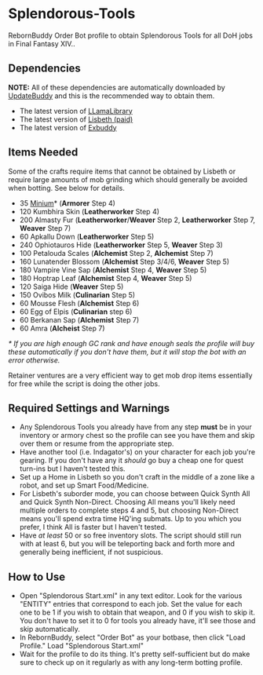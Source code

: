 # Splendorous-Tools

RebornBuddy Order Bot profile to obtain Splendorous Tools for all DoH jobs in Final Fantasy XIV..

## Dependencies

**NOTE:** All of these dependencies are automatically downloaded by [UpdateBuddy](https://rebornbuddy.wiki/users/#installing-updatebuddy-and-other-add-ons) and this is the recommended way to obtain them.

- The latest version of [LLamaLibrary](https://github.com/nt153133/LlamaLibrary)
- The latest version of [Lisbeth (paid)](https://www.siune.io/)
- The latest version of [Exbuddy](https://github.com/Entrax643/ExBuddy)

## Items Needed

Some of the crafts require items that cannot be obtained by Lisbeth or require large amounts of mob grinding which should generally be avoided when botting. See below for details.

- 35 [Minium](https://na.finalfantasyxiv.com/lodestone/playguide/db/item/e75c79574e6/)\* (**Armorer** Step 4)
- 120 Kumbhira Skin (**Leatherworker** Step 4)
- 200 Almasty Fur (**Leatherworker**/**Weaver** Step 2, **Leatherworker** Step 7, **Weaver** Step 7)
- 60 Apkallu Down (**Leatherworker** Step 5)
- 240 Ophiotauros Hide (**Leatherworker** Step 5, **Weaver** Step 3)
- 100 Petalouda Scales (**Alchemist** Step 2, **Alchemist** Step 7)
- 160 Lunatender Blossom (**Alchemist** Step 3/4/6, **Weaver** Step 5)
- 180 Vampire Vine Sap (**Alchemist** Step 4, **Weaver** Step 5)
- 180 Hoptrap Leaf (**Alchemist** Step 4, **Weaver** Step 5)
- 120 Saiga Hide (**Weaver** Step 5)
- 150 Ovibos Milk (**Culinarian** Step 5)
- 60 Mousse Flesh (**Alchemist** Step 6)
- 60 Egg of Elpis (**Culinarian** step 6)
- 60 Berkanan Sap (**Alchemist** Step 7)
- 60 Amra (**Alcheist** Step 7)

_\* If you are high enough GC rank and have enough seals the profile will buy these automatically if you don't have them, but it will stop the bot with an error otherwise._

Retainer ventures are a very efficient way to get mob drop items essentially for free while the script is doing the other jobs.

## Required Settings and Warnings

- Any Splendorous Tools you already have from any step **must** be in your inventory or armory chest so the profile can see you have them and skip over them or resume from the appropriate step.
- Have another tool (i.e. Indagator's) on your character for each job you're gearing. If you don't have any it _should_ go buy a cheap one for quest turn-ins but I haven't tested this.
- Set up a Home in Lisbeth so you don't craft in the middle of a zone like a robot, and set up Smart Food/Medicine.
- For Lisbeth's suborder mode, you can choose between Quick Synth All and Quick Synth Non-Direct. Choosing All means you'll likely need multiple orders to complete steps 4 and 5, but choosing Non-Direct means you'll spend extra time HQ'ing submats. Up to you which you prefer, I think All is faster but I haven't tested.
- Have _at least_ 50 or so free inventory slots. The script should still run with at least 6, but you will be teleporting back and forth more and generally being inefficient, if not suspicious.

## How to Use

- Open "Splendorous Start.xml" in any text editor. Look for the various "ENTITY" entries that correspond to each job. Set the value for each one to be 1 if you wish to obtain that weapon, and 0 if you wish to skip it. You don't have to set it to 0 for tools you already have, it'll see those and skip automatically.
- In RebornBuddy, select "Order Bot" as your botbase, then click "Load Profile." Load "Splendorous Start.xml"
- Wait for the profile to do its thing. It's pretty self-sufficient but do make sure to check up on it regularly as with any long-term botting profile.
